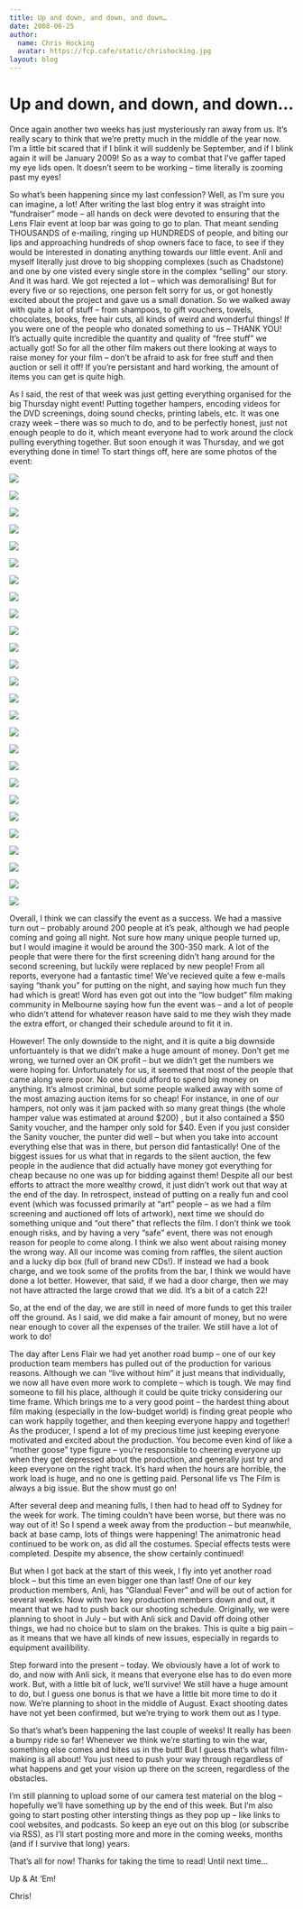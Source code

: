 ```yaml
---
title: Up and down, and down, and down…
date: 2008-06-25
author:
  name: Chris Hocking
  avatar: https://fcp.cafe/static/chrishocking.jpg
layout: blog
---
```

# Up and down, and down, and down…

Once again another two weeks has just mysteriously ran away from us. It’s really scary to think that we’re pretty much in the middle of the year now. I’m a little bit scared that if I blink it will suddenly be September, and if I blink again it will be January 2009! So as a way to combat that I’ve gaffer taped my eye lids open. It doesn’t seem to be working – time literally is zooming past my eyes!

So what’s been happening since my last confession? Well, as I’m sure you can imagine, a lot! After writing the last blog entry it was straight into “fundraiser” mode – all hands on deck were devoted to ensuring that the Lens Flair event at loop bar was going to go to plan. That meant sending THOUSANDS of e-mailing, ringing up HUNDREDS of people, and biting our lips and approaching hundreds of shop owners face to face, to see if they would be interested in donating anything towards our little event. Anli and myself literally just drove to big shopping complexes (such as Chadstone) and one by one visted every single store in the complex “selling” our story. And it was hard. We got rejected a lot – which was demoralising! But for every five or so rejections, one person felt sorry for us, or got honestly excited about the project and gave us a small donation. So we walked away with quite a lot of stuff – from shampoos, to gift vouchers, towels, chocolates, books, free hair cuts, all kinds of weird and wonderful things! If you were one of the people who donated something to us – THANK YOU! It’s actually quite incredible the quantity and quality of “free stuff” we actually got! So for all the other film makers out there looking at ways to raise money for your film – don’t be afraid to ask for free stuff and then auction or sell it off! If you’re persistant and hard working, the amount of items you can get is quite high.

As I said, the rest of that week was just getting everything organised for the big Thursday night event! Putting together hampers, encoding videos for the DVD screenings, doing sound checks, printing labels, etc. It was one crazy week – there was so much to do, and to be perfectly honest, just not enough people to do it, which meant everyone had to work around the clock pulling everything together. But soon enough it was Thursday, and we got everything done in time! To start things off, here are some photos of the event:

![](/static/2008-06-lens_flair_event_12june2008_01.jpg)

![](/static/2008-06-lens_flair_event_12june2008_02.jpg)

![](/static/2008-06-lens_flair_event_12june2008_03.jpg)

![](/static/2008-06-lens_flair_event_12june2008_04.jpg)

![](/static/2008-06-lens_flair_event_12june2008_05.jpg)

![](/static/2008-06-lens_flair_event_12june2008_06.jpg)

![](/static/2008-06-lens_flair_event_12june2008_07.jpg)

![](/static/2008-06-lens_flair_event_12june2008_08.jpg)

![](/static/2008-06-lens_flair_event_12june2008_09.jpg)

![](/static/2008-06-lens_flair_event_12june2008_10.jpg)

![](/static/2008-06-lens_flair_event_12june2008_11.jpg)

![](/static/2008-06-lens_flair_event_12june2008_12.jpg)

![](/static/2008-06-lens_flair_event_12june2008_13.jpg)

![](/static/2008-06-lens_flair_event_12june2008_14.jpg)

![](/static/2008-06-lens_flair_event_12june2008_15.jpg)

![](/static/2008-06-lens_flair_event_12june2008_16.jpg)

![](/static/2008-06-lens_flair_event_12june2008_17.jpg)

![](/static/2008-06-lens_flair_event_12june2008_18.jpg)

![](/static/2008-06-lens_flair_event_12june2008_19.jpg)

![](/static/2008-06-lens_flair_event_12june2008_20.jpg)

![](/static/2008-06-lens_flair_event_12june2008_21.jpg)

![](/static/2008-06-lens_flair_event_12june2008_22.jpg)

![](/static/2008-06-lens_flair_event_12june2008_23.jpg)

![](/static/2008-06-lens_flair_event_12june2008_24.jpg)

![](/static/2008-06-lens_flair_event_12june2008_25.jpg)

![](/static/2008-06-lens_flair_event_12june2008_26.jpg)

Overall, I think we can classify the event as a success. We had a massive turn out – probably around 200 people at it’s peak, although we had people coming and going all night. Not sure how many unique people turned up, but I would imagine it would be around the 300-350 mark. A lot of the people that were there for the first screening didn’t hang around for the second screening, but luckily were replaced by new people! From all reports, everyone had a fantastic time! We’ve recieved quite a few e-mails saying “thank you” for putting on the night, and saying how much fun they had which is great! Word has even got out into the “low budget” film making community in Melbourne saying how fun the event was – and a lot of people who didn’t attend for whatever reason have said to me they wish they made the extra effort, or changed their schedule around to fit it in.

However! The only downside to the night, and it is quite a big downside unfortuantely is that we didn’t make a huge amount of money. Don’t get me wrong, we turned over an OK profit – but we didn’t get the numbers we were hoping for. Unfortunately for us, it seemed that most of the people that came along were poor. No one could afford to spend big money on anything. It’s almost criminal, but some people walked away with some of the most amazing auction items for so cheap! For instance, in one of our hampers, not only was it jam packed with so many great things (the whole hamper value was estimated at around $200) , but it also contained a $50 Sanity voucher, and the hamper only sold for $40. Even if you just consider the Sanity voucher, the punter did well – but when you take into account everything else that was in there, but person did fantastically! One of the biggest issues for us what that in regards to the silent auction, the few people in the audience that did actually have money got everything for cheap because no one was up for bidding against them! Despite all our best efforts to attract the more wealthy crowd, it just didn’t work out that way at the end of the day. In retrospect, instead of putting on a really fun and cool event (which was focussed primarily at “art” people – as we had a film screening and auctioned off lots of artwork), next time we should do something unique and “out there” that reflects the film. I don’t think we took enough risks, and by having a very “safe” event, there was not enough reason for people to come along. I think we also went about raising money the wrong way. All our income was coming from raffles, the silent auction and a lucky dip box (full of brand new CDs!). If instead we had a book charge, and we took some of the profits from the bar, I think we would have done a lot better. However, that said, if we had a door charge, then we may not have attracted the large crowd that we did. It’s a bit of a catch 22!

So, at the end of the day, we are still in need of more funds to get this trailer off the ground. As I said, we did make a fair amount of money, but no were near enough to cover all the expenses of the trailer. We still have a lot of work to do!

The day after Lens Flair we had yet another road bump – one of our key production team members has pulled out of the production for various reasons. Although we can “live without him” it just means that individually, we now all have even more work to complete – which is tough. We may find someone to fill his place, although it could be quite tricky considering our time frame. Which brings me to a very good point – the hardest thing about film making (especially in the low-budget world) is finding great people who can work happily together, and then keeping everyone happy and together! As the producer, I spend a lot of my precious time just keeping everyone motivated and excited about the production. You become even kind of like a “mother goose” type figure – you’re responsible to cheering everyone up when they get depressed about the production, and generally just try and keep everyone on the right track. It’s hard when the hours are horrible, the work load is huge, and no one is getting paid. Personal life vs The Film is always a big issue. But the show must go on!

After several deep and meaning fulls, I then had to head off to Sydney for the week for work. The timing couldn’t have been worse, but there was no way out of it! So I spend a week away from the production – but meanwhile, back at base camp, lots of things were happening! The animatronic head continued to be work on, as did all the costumes. Special effects tests were completed. Despite my absence, the show certainly continued!

But when I got back at the start of this week, I fly into yet another road block – but this time an even bigger one than last! One of our key production members, Anli, has “Glandual Fever” and will be out of action for several weeks. Now with two key production members down and out, it meant that we had to push back our shooting schedule. Originally, we were planning to shoot in July – but with Anli sick and David off doing other things, we had no choice but to slam on the brakes. This is quite a big pain – as it means that we have all kinds of new issues, especially in regards to equipment availibility.

Step forward into the present – today. We obviously have a lot of work to do, and now with Anli sick, it means that everyone else has to do even more work. But, with a little bit of luck, we’ll survive! We still have a huge amount to do, but I guess one bonus is that we have a little bit more time to do it now. We’re planning to shoot in the middle of August. Exact shooting dates have not yet been confirmed, but we’re trying to work them out as I type.

So that’s what’s been happening the last couple of weeks! It really has been a bumpy ride so far! Whenever we think we’re starting to win the war, something else comes and bites us in the butt! But I guess that’s what film-making is all about! You just need to push your way through regardless of what happens and get your vision up there on the screen, regardless of the obstacles.

I’m still planning to upload some of our camera test material on the blog – hopefully we’ll have something up by the end of this week. But I’m also going to start posting other intersting things as they pop up – like links to cool websites, and podcasts. So keep an eye out on this blog (or subscribe via RSS), as I’ll start posting more and more in the coming weeks, months (and if I survive that long) years.

That’s all for now! Thanks for taking the time to read! Until next time…

Up & At ‘Em!

Chris!